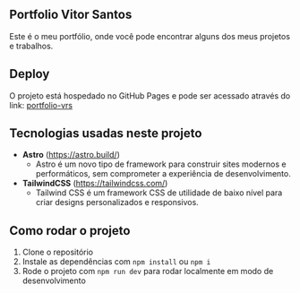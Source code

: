 ## Portfolio Vitor Santos

Este é o meu portfólio, onde você pode encontrar alguns dos meus projetos e trabalhos.

## Deploy

O projeto está hospedado no GitHub Pages e pode ser acessado através do link: [portfolio-vrs](https://Vitor-rs.github.io/portfolio-vrs)

## Tecnologias usadas neste projeto

- **Astro** (https://astro.build/)
    - Astro é um novo tipo de framework para construir sites modernos e performáticos, sem comprometer a experiência de desenvolvimento.
- **TailwindCSS** (https://tailwindcss.com/)
    - Tailwind CSS é um framework CSS de utilidade de baixo nível para criar designs personalizados e responsivos.

## Como rodar o projeto

1. Clone o repositório
2. Instale as dependências com `npm install` ou `npm i`
3. Rode o projeto com `npm run dev` para rodar localmente em modo de desenvolvimento
